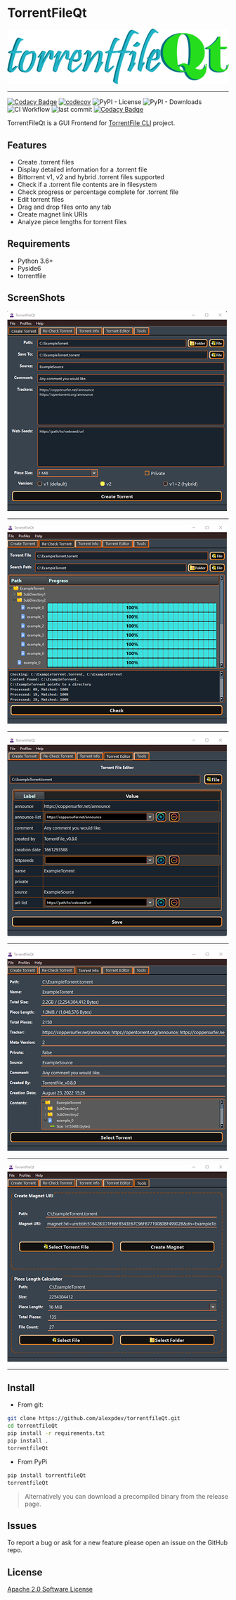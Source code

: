 # TorrentFileQt

![torrentfileQt.png](./assets/torrentfileQt.png)

* * *

[![Codacy Badge](https://app.codacy.com/project/badge/Grade/065ca999772a434ba1aadae05f8b6bc7)](https://www.codacy.com/gh/alexpdev/torrentfileQt/dashboard?utm_source=github.com&utm_medium=referral&utm_content=alexpdev/torrentfileQt&utm_campaign=Badge_Grade)
[![codecov](https://codecov.io/gh/alexpdev/torrentfileQt/branch/main/graph/badge.svg?token=S5Q9CRD6C2)](https://codecov.io/gh/alexpdev/torrentfileQt)
![PyPI - License](https://img.shields.io/pypi/l/torrentfileQt?color=orange&style=plastic)
![PyPI - Downloads](https://img.shields.io/pypi/dw/torrentfileQt?style=plastic)
![CI Workflow](https://img.shields.io/github/workflow/status/alexpdev/torrentfileQt/CI)
![last commit](https://img.shields.io/github/last-commit/alexpdev/torrentfileQt?color=blue)
[![Codacy Badge](https://app.codacy.com/project/badge/Coverage/065ca999772a434ba1aadae05f8b6bc7)](https://www.codacy.com/gh/alexpdev/torrentfileQt/dashboard?utm_source=github.com&utm_medium=referral&utm_content=alexpdev/torrentfileQt&utm_campaign=Badge_Coverage)

TorrentFileQt is a GUI Frontend for [TorrentFile CLI](https://github.com/alexpdev/torrentfile) project.

## Features

-   Create .torrent files
-   Display detailed information for a .torrent file
-   Bittorrent v1, v2 and hybrid .torrent files supported
-   Check if a .torrent file contents are in filesystem
-   Check progress or percentage complete for .torrent file
-   Edit torrent files
-   Drag and drop files onto any tab
-   Create magnet link URIs
-   Analyze piece lengths for torrent files

## Requirements

-   Python 3.6+
-   Pyside6
-   torrentfile

## ScreenShots

![createtorrent.png](./assets/screenshots/createWidget.png)

* * *

![checktorrent.png](./assets/screenshots/recheckWidget.png)

* * *

![edittorrent.png](./assets/screenshots/editWidget.png)

* * *

![torrentinfo.png](./assets/screenshots/infoWidget.png)

* * *

![torrentinfo.png](./assets/screenshots/toolsWidget.png)

* * *

## Install

-   From git:

```bash
git clone https://github.com/alexpdev/torrentfileQt.git
cd torrentfileQt
pip install -r requirements.txt
pip install .
torrentfileQt
```

-   From PyPi

```bash
pip install torrentfileQt
torrentfileQt
```

> Alternatively you can download a precompiled binary from the release page.

## Issues

To report a bug or ask for a new feature please open an issue on the GitHub repo.

## License

[Apache 2.0 Software License](./assets/screenshots/createWidget.png)
